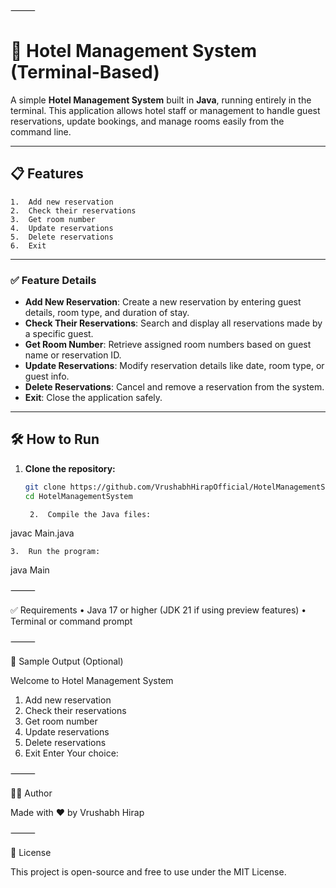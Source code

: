 ⸻


# 🏨 Hotel Management System (Terminal-Based)

A simple **Hotel Management System** built in **Java**, running entirely in the terminal. This application allows hotel staff or management to handle guest reservations, update bookings, and manage rooms easily from the command line.

---

## 📋 Features

	1.	Add new reservation
	2.	Check their reservations
	3.	Get room number
	4.	Update reservations
	5.	Delete reservations
	6.	Exit

---

### ✅ Feature Details

- **Add New Reservation**: Create a new reservation by entering guest details, room type, and duration of stay.
- **Check Their Reservations**: Search and display all reservations made by a specific guest.
- **Get Room Number**: Retrieve assigned room numbers based on guest name or reservation ID.
- **Update Reservations**: Modify reservation details like date, room type, or guest info.
- **Delete Reservations**: Cancel and remove a reservation from the system.
- **Exit**: Close the application safely.

---

## 🛠️ How to Run

1. **Clone the repository:**

   ```bash
   git clone https://github.com/VrushabhHirapOfficial/HotelManagementSystem.git
   cd HotelManagementSystem

	2.	Compile the Java files:

javac Main.java


	3.	Run the program:

java Main


⸻

✅ Requirements
	•	Java 17 or higher (JDK 21 if using preview features)
	•	Terminal or command prompt

⸻

📸 Sample Output (Optional)

Welcome to Hotel Management System

1) Add new reservation
2) Check their reservations
3) Get room number
4) Update reservations
5) Delete reservations
6) Exit
Enter Your choice:


⸻

🧑‍💻 Author

Made with ❤️ by Vrushabh Hirap

⸻

📄 License

This project is open-source and free to use under the MIT License.
